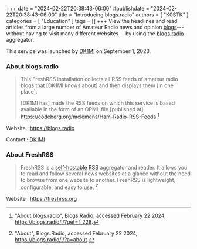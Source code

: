 +++
date = "2024-02-22T20:38:43-06:00"
#publishdate = "2024-02-22T20:38:43-06:00"
title = "Introducing blogs.radio"
authors = [ "K0STK" ]
categories = [ "Education" ]
tags = []
+++
View the headlines and read articles from a large number of Amateur
Radio news and opinion
[blogs](https://en.wikipedia.org/wiki/Blog)---without
having to visit many different websites---by using the
[blogs.radio](https://blogs.radio) aggregator. 

This service was launched by [DK1MI](https://dk1mi.radio/about)
on September 1, 2023.
<!--more-->

### About blogs.radio

>This FreshRSS installation collects all RSS feeds of amateur radio
>blogs that [DK1MI knows about] and then displays them [in one place].
>
>[DK1MI has] made the RSS feeds on which this service is
>based available in the form of an OPML file [published at]
>https://codeberg.org/mclemens/Ham-Radio-RSS-Feeds [^1]

[^1]: "About blogs.radio", Blogs.Radio, accessed February 22 2024, https://blogs.radio/i/?get=f_228.

Website
: https://blogs.radio

Contact
: [DK1MI](https://dk1mi.radio/about)

### About FreshRSS

>FreshRSS is a
>[self-hostable](https://en.wikipedia.org/wiki/Self-hosting_\(web_services\))
>[RSS](https://en.wikipedia.org/wiki/RSS)
>aggregator and reader. It allows you
>to read and follow several news websites at a glance without the
>need to browse from one website to another. FreshRSS is lightweight,
>configurable, and easy to use. [^2]

[^2]: "About", Blogs.Radio, accessed February 22 2024, https://blogs.radio/i/?a=about.

Website
: https://freshrss.org

